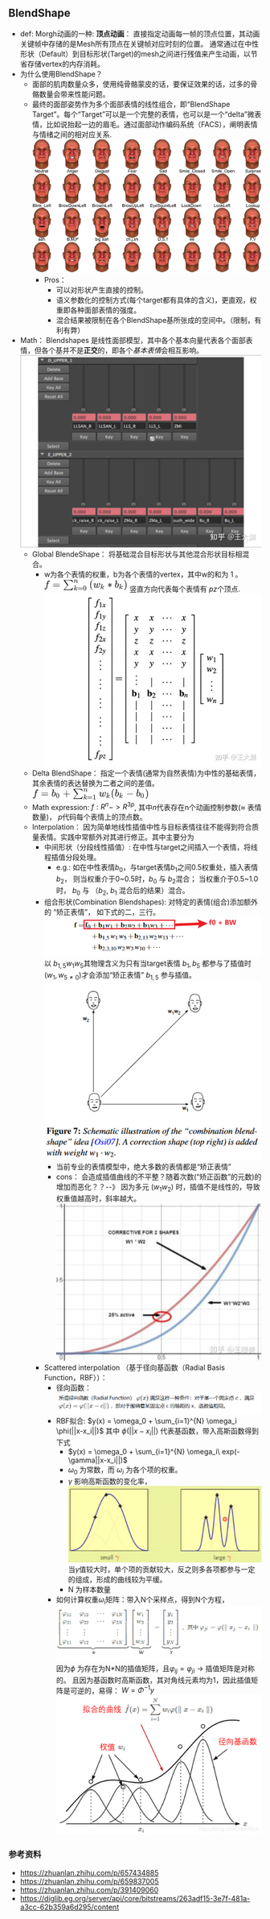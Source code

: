 ## BlendShape
- def: Morgh动画的一种: **顶点动画**： 直接指定动画每一帧的顶点位置，其动画关键帧中存储的是Mesh所有顶点在关键帧对应时刻的位置。 通常通过在中性形状（Default）到目标形状(Target)的mesh之间进行残值来产生动画，以节省存储vertex的内存消耗。
- 为什么使用BlendShape？
  - 面部的肌肉数量众多，使用纯骨骼蒙皮的话，要保证效果的话，过多的骨骼数量会带来性能问题。
  - 最终的面部姿势作为多个面部表情的线性组合，即“BlendShape Target”。每个“Target”可以是一个完整的表情，也可以是一个“delta”微表情，比如说抬起一边的眉毛。通过面部动作编码系统（FACS），阐明表情与情绪之间的相对应关系.![Facial-Expression-Morph-Model](https://raw.githubusercontent.com/hwubh/Temp-Pics/main/Facial-Expression-Morph-Model.png)
    - Pros：
      - 可以对形状产生直接的控制。
      - 语义参数化的控制方式(每个target都有具体的含义)，更直观，权重即各种面部表情的强度。
      - 混合结果被限制在各个BlendShape基所张成的空间中。（限制，有利有弊）
- Math： Blendshapes 是线性面部模型，其中各个基本向量代表各个面部表情，但各个基并不是**正交**的，即各个*基本表情*会相互影响。![20241104115208](https://raw.githubusercontent.com/hwubh/Temp-Pics/main/20241104115208.png)
  - Global BlendeShape： 将基础混合目标形状与其他混合形状目标相混合。
    - w为各个表情的权重，b为各个表情的vertex，其中w的和为 1 。![20241104115443](https://raw.githubusercontent.com/hwubh/Temp-Pics/main/20241104115443.png) 竖直方向代表每个表情有 *pz*个顶点. \
    ![20241104115640](https://raw.githubusercontent.com/hwubh/Temp-Pics/main/20241104115640.png)
  - Delta BlendShape： 指定一个表情(通常为自然表情)为中性的基础表情，其余表情的表达替换为二者之间的差值。![20241104120137](https://raw.githubusercontent.com/hwubh/Temp-Pics/main/20241104120137.png)
  - Math expression: $f : R^{n} -> R^{3p}$, 其中*n*代表存在n个动画控制参数($\approx$ 表情数量)， *p*代码每个表情上的顶点数。
  - Interpolation： 因为简单地线性插值中性与目标表情往往不能得到符合质量表情。实践中常额外对其进行修正。其中主要分为
    - 中间形状（分段线性插值）: 在中性与target之间插入一个表情，将线程插值分段处理。
      - e.g.: 如在中性表情$b_0$，与target表情$b_1$之间0.5权重处，插入表情$b_2$， 则当权重介于0~0.5时，$b_0$ 与 $b_2$混合； 当权重介于0.5~1.0时， $b_0$ 与 （$b_2$, $b_1$ 混合后的结果）混合。
    - 组合形状(Combination Blendshapes):  对特定的表情(组合)添加额外的 “矫正表情”， 如下式的二，三行。![20241104164025](https://raw.githubusercontent.com/hwubh/Temp-Pics/main/20241104164025.png) \
      以 $b_{1,5}w_{1}w_{5}$其物理含义为只有当target表情 $b_1 , b_5$ 都参与了插值时($w_{1}, w_{5 \ne 0}$)才会添加“矫正表情” $b_{1,5}$ 参与插值。 \
      ![20241104170707](https://raw.githubusercontent.com/hwubh/Temp-Pics/main/20241104170707.png)
      - 当前专业的表情模型中，绝大多数的表情都是“矫正表情”
      - cons： 会造成插值曲线的不平整？随着次数(“矫正函数”的元数)的增加而恶化？？--》 因为多元 ($w_1 w_2$) 时，插值不是线性的，导致权重值越高时，斜率越大。![20241104173523](https://raw.githubusercontent.com/hwubh/Temp-Pics/main/20241104173523.png)
    - Scattered interpolation （基于径向基函数（Radial Basis Function，RBF））：
      - 径向函数：![20241105152836](https://raw.githubusercontent.com/hwubh/Temp-Pics/main/20241105152836.png)
      - RBF拟合: $y(x) = \omega_0 + \sum_{i=1}^{N} \omega_i \phi(||x-x_i||)$ 其中 $\phi(||x-x_i||)$ 代表基函数，带入高斯函数得到下式
        - $y(x) = \omega_0 + \sum_{i=1}^{N} \omega_i\ exp(-\gamma||x-x_i||)$
        - $\omega_0$ 为常数，而 $\omega_i$ 为各个项的权重。 
        - $\gamma$ 影响高斯函数的变化率，![20241105153718](https://raw.githubusercontent.com/hwubh/Temp-Pics/main/20241105153718.png)当$\gamma$值较大时，单个项的贡献较大，反之则多各项都参与一定的组成，形成的曲线较为平缓。
        - N 为样本数量
      - 如何计算权重$\omega_i$矩阵：带入N个采样点，得到N个方程，![20241105155658](https://raw.githubusercontent.com/hwubh/Temp-Pics/main/20241105155658.png)
      因为$\phi$ 为存在为N*N的插值矩阵，且$\varphi_{ij} = \varphi_{ji}$ -> 插值矩阵是对称的。 且因为基函数时高斯函数，其对角线元素均为1，因此插值矩阵是可逆的，易得： $W = \Phi^{-1}y$ ![20241105165614](https://raw.githubusercontent.com/hwubh/Temp-Pics/main/20241105165614.png)

### 参考资料
- https://zhuanlan.zhihu.com/p/657434885
- https://zhuanlan.zhihu.com/p/659837005
- https://zhuanlan.zhihu.com/p/391409060
- https://diglib.eg.org/server/api/core/bitstreams/263adf15-3e7f-481a-a3cc-62b359a6d295/content